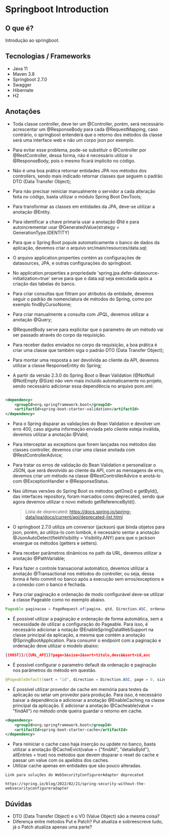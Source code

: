# Springboot Introduction

## O que é?
Introdução ao springboot.

## Tecnologias / Frameworks
- Java 11
- Maven 3.8
- Springboot 2.7.0
- Swagger
- Hibernate
- H2

## Anotações
- Toda classe controller, deve ter um @Controller, porém, será necessário acrescentar um @ResponseBody para cada @RequestMapping, caso contrário, o springboot entenderá que o retorno dos métodos da classe será uma interface web e não um corpo json por exemplo. 
 
- Para evitar esse problema, pode-se substituir o @Controller por @RestController, dessa forma, não é necessário utilizar o @ResponseBody, pois o mesmo ficará implicito no código.


- Não é uma boa prática retornar entidades JPA nos métodos dos controllers, sendo mais indicado retornar classes que seguem o padrão DTO (Data Transfer Object);

- Para não precisar reiniciar manualmente o servidor a cada alteração feita no código, basta utilizar o módulo Spring Boot DevTools;

- Para transformar as classes em entidades da JPA, deve-se utilizar a anotação @Entity.
- Para identificar a chave primaria usar a anotação @Id e para autoincrementar usar @GeneratedValue(strategy = GenerationType.IDENTITY)

- Para que o Spring Boot popule automaticamente o banco de dados da aplicação, devemos criar o arquivo src/main/resources/data.sql;

- O arquivo application.properties contém as configurações de datasources, JPA, e outras configurações do springboot.

- No application.properties a propriedade 'spring.jpa.defer-datasource-initialization=true' serve para que o data.sql seja executada após a criação das tabelas do banco.
  
- Para criar consultas que filtram por atributos da entidade, devemos seguir o padrão de nomenclatura de métodos do Spring, como por exemplo findByCursoNome;

- Para criar manualmente a consulta com JPQL, devemos utilizar a anotação @Query;

- @RequestBody serve para explicitar que o parametro de um método vai ser passado através do corpo da requisição.
  
- Para receber dados enviados no corpo da requisição, a boa prática é criar uma classe que também siga o padrão DTO (Data Transfer Object);

- Para montar uma resposta a ser devolvida ao cliente da API, devemos utilizar a classe ResponseEntity do Spring;
  
- A partir da versão 2.3.0 do Spring Boot o Bean Validation (@NotNull @NotEmpty @Size) não vem mais incluído automaticamente no projeto, sendo necessário adicionar essa dependência no arquivo pom.xml:
```xml

<dependency>
    <groupId>org.springframework.boot</groupId>
    <artifactId>spring-boot-starter-validation</artifactId>
</dependency>

```

- Para o Spring disparar as validações do Bean Validation e devolver um erro 400, caso alguma informação enviada pelo cliente esteja inválida, devemos utilizar a anotação @Valid;
  
- Para interceptar as exceptions que forem lançadas nos métodos das classes controller, devemos criar uma classe anotada com @RestControllerAdvice;
  
- Para tratar os erros de validação do Bean Validation e personalizar o JSON, que será devolvido ao cliente da API, com as mensagens de erro, devemos criar um método na classe @RestControllerAdvice e anotá-lo com @ExceptionHandler e @ResponseStatus.

- Nas últimas versões do Spring Boot os métodos getOne() e getById(), das interfaces repository, foram marcados como deprecated, sendo que agora devemos utilizar o novo método getReferenceById().
  
  >Lista de deprecated: https://docs.spring.io/spring-data/jpa/docs/current/api/deprecated-list.html

- O springboot 2.7.0 utiliza um conversor (jackson) que binda objetos para json, porém, ao utiliza-lo com lombok, é necessário sentar a anotação @JsonAutoDetect(fieldVisibility = Visibility.ANY) para que o jackson enxergue os métodos (getters e setters).
  
- Para receber parâmetros dinâmicos no path da URL, devemos utilizar a anotação @PathVariable;
  
- Para fazer o controle transacional automático, devemos utilizar a anotação @Transactional nos métodos do controller, ou seja, dessa forma é feito commit no banco após a execução sem erros/exceptions e a conexão com o banco é fechada.
- Para criar paginação e ordenação de modo configurável deve-se utilizar a classe Pageable como no exemplo abaixo.
```java
Pageable paginacao = PageRequest.of(pagina, qtd, Direction.ASC, ordenacao);
```
- É possivel utilizar a paginação e ordenação de forma automática, sem a necessidade de utilizar a configuração do Pageable. Para isso, é necessário adicionar a notação @EnableSpringDataWebSupport na classe principal da aplicação, a mesma que contém a anotação @SpringBootApplication. Para consumir o endpoint com a paginação e ordenação deve utilizar o modelo abaixo:
```json
{{HOST}}/{{URL_API}}?page=1&size=2&sort=titulo,desc&&sort=id,asc
```
- É possível configurar o parametro default da ordenação e paginação nos parâmetros do método em questão.
```java
@PageableDefault(sort = "id", direction = Direction.ASC, page = 0, size = 2)
```

- É possível utilizar provedor de cache em memória para testes da aplicação ou setar um provedor para produção. Para isso, é necessário baixar a dependência e adicionar a anotação @EnableCaching na classe principal da aplicação. E adicionar a anotação @Cacheable(value = "findAll") no método onde queira guardar o retorno em cache.

```xml
<dependency>
    <groupId>org.springframework.boot</groupId>
    <artifactId>spring-boot-starter-cache</artifactId>
</dependency>
```

- Para reiniciar o cache caso haja inserção ou update no banco, basta utilizar a anotação @CacheEvict(value = {"findAll", "detailsById"}, allEntries = true) nos métodos que devem disparar o reset do cache e passar um value com os apelidos dos caches.
- Utilizar cache apenas em entidades que são pouco alteradas.
```
Link para soluções do WebSecurityConfigurerAdapter deprecated

https://spring.io/blog/2022/02/21/spring-security-without-the-websecurityconfigureradapter
```
## Dúvidas
- DTO (Data Transfer Object) e o VO (Value Object) são a mesma coisa?
- Diferença entre métodos Put e Patch? Put atualiza e sobreescreve tudo, já o Patch atualiza apenas uma parte?